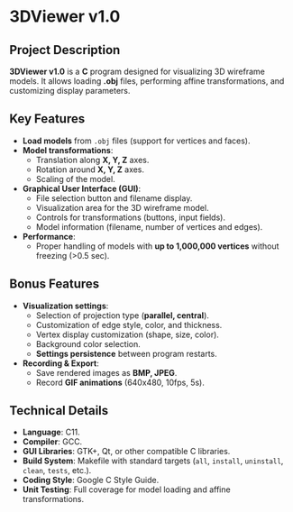 # 3DViewer v1.0

## Project Description
**3DViewer v1.0** is a **C** program designed for visualizing 3D wireframe models. It allows loading **.obj** files, performing affine transformations, and customizing display parameters.

## Key Features
- **Load models** from `.obj` files (support for vertices and faces).
- **Model transformations**:
  - Translation along **X, Y, Z** axes.
  - Rotation around **X, Y, Z** axes.
  - Scaling of the model.
- **Graphical User Interface (GUI)**:
  - File selection button and filename display.
  - Visualization area for the 3D wireframe model.
  - Controls for transformations (buttons, input fields).
  - Model information (filename, number of vertices and edges).
- **Performance**:
  - Proper handling of models with **up to 1,000,000 vertices** without freezing (>0.5 sec).

## Bonus Features
- **Visualization settings**:
  - Selection of projection type (**parallel, central**).
  - Customization of edge style, color, and thickness.
  - Vertex display customization (shape, size, color).
  - Background color selection.
  - **Settings persistence** between program restarts.
- **Recording & Export**:
  - Save rendered images as **BMP, JPEG**.
  - Record **GIF animations** (640x480, 10fps, 5s).

## Technical Details
- **Language**: C11.
- **Compiler**: GCC.
- **GUI Libraries**: GTK+, Qt, or other compatible C libraries.
- **Build System**: Makefile with standard targets (`all`, `install`, `uninstall`, `clean`, `tests`, etc.).
- **Coding Style**: Google C Style Guide.
- **Unit Testing**: Full coverage for model loading and affine transformations.
